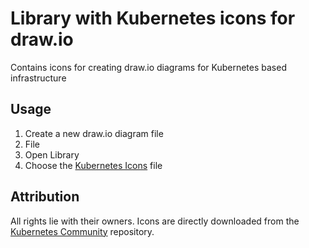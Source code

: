 # Library with Kubernetes icons for draw.io
Contains icons for creating draw.io diagrams for Kubernetes based infrastructure

## Usage

1. Create a new draw.io diagram file
2. File
3. Open Library
4. Choose the [Kubernetes Icons](https://github.com/strmprivacy/draw-io-library-kubernetes/blob/master/kubernetes-icons.xml) file

## Attribution

All rights lie with their owners. Icons are directly downloaded from the [Kubernetes Community](https://github.com/kubernetes/community/tree/master/icons/svg/resources/labeled) repository.
